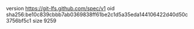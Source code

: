 version https://git-lfs.github.com/spec/v1
oid sha256:be10c839cbbb7ab0369838ff61be2c1d5a35eda144106422d40d50c3756bf5c1
size 9259
